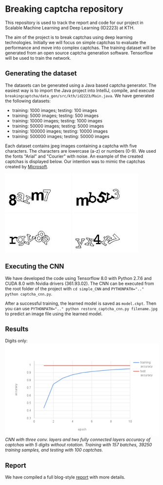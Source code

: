 # Breaking captcha repository
This repository is used to track the report and code for our project in Scalable Machine Learning and Deep Learning (ID2223) at KTH.

The aim of the project is to break captchas using deep learning technologies. Initially we will focus on simple captchas to evaluate the performance and move into complex captchas. The training dataset will be generated from an open source captcha generation software. Tensorflow will be used to train the network.

## Generating the dataset
The datasets can be generated using a Java based captcha generator. The easiest way is to import the Java project into IntelliJ, compile, and execute  `breakingcaptcha/data_gen/src/kth/id2223/Main.java`. We have generated the following datasets:
- training: 1000 images; testing: 100 images
- training: 5000 images; testing: 500 images
- training: 10000 images; testing: 1000 images
- training: 50000 images; testing: 5000 images
- training: 100000 images; testing: 10000 images
- training: 500000 images; testing: 50000 images

Each dataset contains jpeg images containing a captcha with five characters. The characters are lowercase (a-z) or numbers (0-9). We used the fonts "Arial" and "Courier" with noise. An example of the created captchas is displayed below. Our intention was to mimic the captchas created by [Microsoft](https://courses.csail.mit.edu/6.857/2015/files/hong-lopezpineda-rajendran-recansens.pdf).

![Captcha1](report/pics/8arm7.jpg)
![Captcha2](report/pics/mb5y3.jpg)
![Captcha3](report/pics/rgy8a.jpg)
![Captcha4](report/pics/yx4f7.jpg)


## Executing the CNN
We have developed the code using Tensorflow 8.0 with Python 2.7.6 and CUDA 8.0 with Nvidia drivers (361.93.02). The CNN can be executed from the root folder of the project with
`cd simple_CNN` and
`PYTHONPATH=".." python captcha_cnn.py`.

After a successful training, the learned model is saved as `model.ckpt`.
Then you can use `PYTHONPATH=".." python restore_captcha_cnn.py filename.jpg` to predict an image file using the learned model.

## Results
Digits only:
![DigitsOnly](report/pics/digits_only.png) </br>
*CNN with three conv. layers and two fully connected layers accuracy of captchas with 5 digits without rotation. Training with 157 batches, 39250 training samples, and testing with 100 captchas.*

## Report
We have compiled a full blog-style [report](report/CAPTCHA-report.md) with more details.
